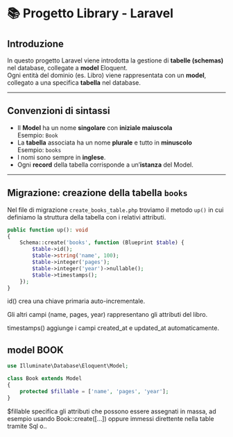 # 📚 Progetto Library - Laravel

## Introduzione

In questo progetto Laravel viene introdotta la gestione di **tabelle (schemas)** nel database, collegate a **model** Eloquent.  
Ogni entità del dominio (es. Libro) viene rappresentata con un **model**, collegato a una specifica **tabella** nel database.

---

##  Convenzioni di sintassi

- Il **Model** ha un nome **singolare** con **iniziale maiuscola**  
  Esempio: `Book`
- La **tabella** associata ha un nome **plurale** e tutto in **minuscolo**  
  Esempio: `books`
- I nomi sono sempre in **inglese**.
- Ogni **record** della tabella corrisponde a un’**istanza** del Model.

---

##  Migrazione: creazione della tabella `books`

Nel file di migrazione `create_books_table.php` troviamo il metodo `up()` in cui definiamo la struttura della tabella con i relativi attributi.

```php
public function up(): void
{
    Schema::create('books', function (Blueprint $table) {
        $table->id();
        $table->string('name', 100);
        $table->integer('pages');
        $table->integer('year')->nullable();
        $table->timestamps();
    });
}
```

id() crea una chiave primaria auto-incrementale.

Gli altri campi (name, pages, year) rappresentano gli attributi del libro.

timestamps() aggiunge i campi created_at e updated_at automaticamente.

##  model BOOK
```php
use Illuminate\Database\Eloquent\Model;

class Book extends Model
{
    protected $fillable = ['name', 'pages', 'year'];
}
```

$fillable specifica gli attributi che possono essere assegnati in massa, ad esempio usando Book::create([...]) oppure immessi direttente nella table tramite Sql o..
